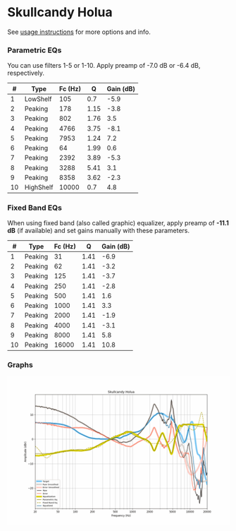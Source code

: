 # Skullcandy Holua
See [usage instructions](https://github.com/jaakkopasanen/AutoEq#usage) for more options and info.

### Parametric EQs
You can use filters 1-5 or 1-10. Apply preamp of -7.0 dB or -6.4 dB, respectively.

|   # | Type      |   Fc (Hz) |    Q |   Gain (dB) |
|-----|-----------|-----------|------|-------------|
|   1 | LowShelf  |       105 | 0.7  |        -5.9 |
|   2 | Peaking   |       178 | 1.15 |        -3.8 |
|   3 | Peaking   |       802 | 1.76 |         3.5 |
|   4 | Peaking   |      4766 | 3.75 |        -8.1 |
|   5 | Peaking   |      7953 | 1.24 |         7.2 |
|   6 | Peaking   |        64 | 1.99 |         0.6 |
|   7 | Peaking   |      2392 | 3.89 |        -5.3 |
|   8 | Peaking   |      3288 | 5.41 |         3.1 |
|   9 | Peaking   |      8358 | 3.62 |        -2.3 |
|  10 | HighShelf |     10000 | 0.7  |         4.8 |

### Fixed Band EQs
When using fixed band (also called graphic) equalizer, apply preamp of **-11.1 dB** (if available) and set gains manually with these parameters.

|   # | Type    |   Fc (Hz) |    Q |   Gain (dB) |
|-----|---------|-----------|------|-------------|
|   1 | Peaking |        31 | 1.41 |        -6.9 |
|   2 | Peaking |        62 | 1.41 |        -3.2 |
|   3 | Peaking |       125 | 1.41 |        -3.7 |
|   4 | Peaking |       250 | 1.41 |        -2.8 |
|   5 | Peaking |       500 | 1.41 |         1.6 |
|   6 | Peaking |      1000 | 1.41 |         3.3 |
|   7 | Peaking |      2000 | 1.41 |        -1.9 |
|   8 | Peaking |      4000 | 1.41 |        -3.1 |
|   9 | Peaking |      8000 | 1.41 |         5.8 |
|  10 | Peaking |     16000 | 1.41 |        10.8 |

### Graphs
![](./Skullcandy%20Holua.png)
